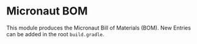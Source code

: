 # Micronaut BOM

This module produces the Micronaut Bill of Materials (BOM). New Entries can be added in the root `build.gradle`.

